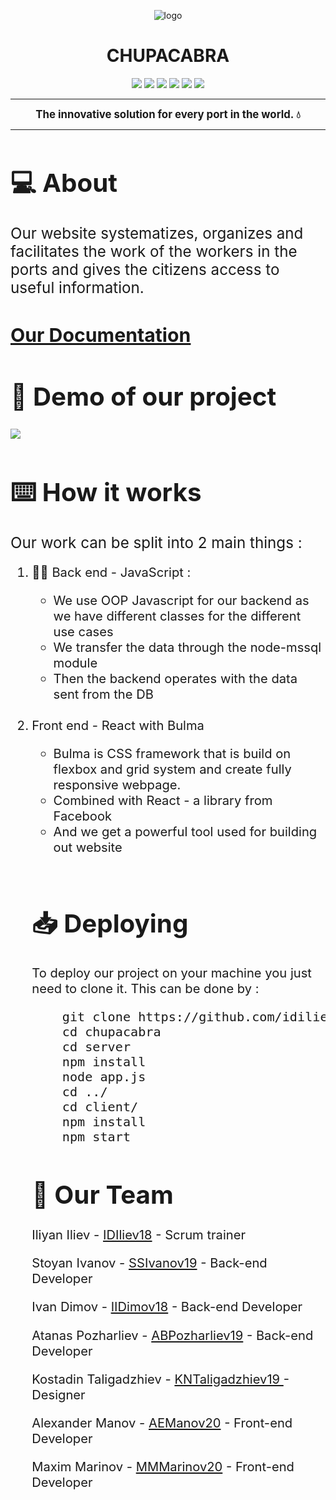<p align = "center">
  <img src = "https://camo.githubusercontent.com/1e9856e8d1466c3aa3ec7a8c631f5e5d4b66441ced6f5ed789825a03422e9688/68747470733a2f2f6d656469612e646973636f72646170702e6e65742f6174746163686d656e74732f3835303538333330373834393536343139302f3835303734373735343134353737353631362f66696b692e706e67" alt = "logo">
  </p>
  </p>
  <h1 align = "center"> CHUPACABRA </h1>
  <p align = "center">
   <img src = "https://img.shields.io/github/languages/count/idiliev18/chupacabra?style=for-the-badge">
   <img src = "https://img.shields.io/github/contributors/idiliev18/chupacabra?style=for-the-badge">
   <img src = "https://img.shields.io/github/repo-size/idiliev18/chupacabra?style=for-the-badge">
   <img src = "https://img.shields.io/github/last-commit/idiliev18/chupacabra?style=for-the-badge">
   <img src = "https://img.shields.io/github/languages/top/idiliev18/chupacabra?style=for-the-badge">
  <img src = "https://github.com/idiliev18/chupacabra/actions/workflows/codeql-analysis.yml/badge.svg">
  </p>

   <hr>
  <p align = "center" style:"font-size:4em">
  <strong><big>
   The innovative solution for every port in the world. 💧
  </strong><big>
  </p><hr>
  <h1>💻 About  </h1>
  <p> <big>
    Our website systematizes, organizes and facilitates the work of the workers in the ports and gives the citizens access to useful information. 
   </big></p>

   <a href = "https://github.com/idiliev18/chupacabra/wiki"><h2>Our Documentation</h2></a>

  <h1>🎥 Demo of our project </h1>

  <img src  = "https://media.discordapp.net/attachments/834874291417251880/858901965593378836/unknown.png?width=1323&height=676">
  
  

  <h1>⌨️ How it works</h1>
  
  <p><big>Our work can be split into 2 main things :</p></big>
  <ol>
    <li>👨‍💻 Back end - JavaScript : </li>
    <ul>
    <li>We use OOP Javascript for our backend as we have different classes for the different use cases</li>
    <li>We transfer the data through the node-mssql module</li>
    <li>Then the backend operates with the data sent from the DB</li>
    </ul>
    <br>
    <li>
    Front end - React with Bulma </li>
    <ul><li>Bulma is CSS framework that is build on flexbox and grid system and create fully responsive webpage.</li>
    <li>Combined with React - a library from Facebook</li>
    <li>And we get a powerful tool used for building out website</li>
   </ul>
   <br>



   <h1> 📥 Deploying </h1>
   <p> To deploy our project on your machine you just need to clone it. This can be done by : </p>
   <pre>
    git clone https://github.com/idiliev18/chupacabra.git
    cd chupacabra
    cd server
    npm install
    node app.js
    cd ../
    cd client/
    npm install
    npm start</pre>
    <h1>🧒 Our Team</h1>
    <p>Iliyan Iliev - <a href = "https://github.com/idiliev18"> IDIliev18</a> - Scrum trainer </p>
    <p>Stoyan Ivanov - <a href = "https://github.com/SSIvanov19"> SSIvanov19</a> - Back-end Developer </p>
    <p>Ivan Dimov - <a href = "https://github.com/iidimov18"> IIDimov18</a> - Back-end Developer </p>
    <p>Atanas Pozharliev - <a href = "https://github.com/abpozharliev19"> ABPozharliev19</a> - Back-end Developer </p>
    <p>Kostadin Taligadzhiev - <a href = "https://github.com/kntaligadzhiev19"> KNTaligadzhiev19 </a> - Designer </p>
    <p>Alexander Manov - <a href = "https://github.com/aemanov20"> AEManov20</a> - Front-end Developer </p>
    <p>Maxim Marinov - <a href = "https://github.com/mmmarinov20"> MMMarinov20</a> - Front-end Developer </p>
